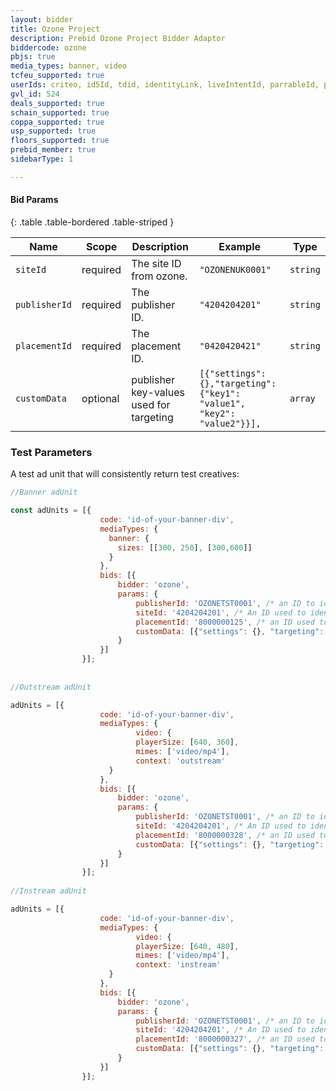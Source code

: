 ```yaml
---
layout: bidder
title: Ozone Project
description: Prebid Ozone Project Bidder Adaptor
biddercode: ozone 
pbjs: true
media_types: banner, video
tcfeu_supported: true
userIds: criteo, id5Id, tdid, identityLink, liveIntentId, parrableId, pubCommonId, lotamePanoramaId, sharedId, fabrickId
gvl_id: 524
deals_supported: true
schain_supported: true
coppa_supported: true
usp_supported: true
floors_supported: true
prebid_member: true
sidebarType: 1

---
```


#### Bid Params

{: .table .table-bordered .table-striped }

| Name      | Scope    | Description               | Example    | Type     |
|-----------|----------|---------------------------|------------|----------|
| `siteId`    | required | The site ID from ozone.  | `"OZONENUK0001"` | `string` |
| `publisherId`    | required | The publisher ID.  | `"4204204201"` | `string` |
| `placementId`    | required | The placement ID.  | `"0420420421"` | `string` |
| `customData`     | optional | publisher key-values used for targeting | `[{"settings":{},"targeting":{"key1": "value1", "key2": "value2"}}],` | `array` |

### Test Parameters

A test ad unit that will consistently return test creatives:

```javascript
//Banner adUnit

const adUnits = [{
                    code: 'id-of-your-banner-div',
                    mediaTypes: {
                      banner: {
                        sizes: [[300, 250], [300,600]]
                      }
                    },
                    bids: [{
                        bidder: 'ozone',
                        params: {
                            publisherId: 'OZONETST0001', /* an ID to identify the publisher account  - required */
                            siteId: '4204204201', /* An ID used to identify a site within a publisher account - required */
                            placementId: '8000000125', /* an ID used to identify the piece of inventory - required - for appnexus test use 13144370. */
                            customData: [{"settings": {}, "targeting": {"key": "value", "key2": ["value1", "value2"]}}],/* optional array with 'targeting' placeholder for passing publisher specific key-values for targeting. */                            
                        }
                    }]
                }];
                
                
//Outstream adUnit

adUnits = [{
                    code: 'id-of-your-banner-div',
                    mediaTypes: {
                            video: {
                            playerSize: [640, 360],
                            mimes: ['video/mp4'],
                            context: 'outstream'
                      }
                    },
                    bids: [{
                        bidder: 'ozone',
                        params: {
                            publisherId: 'OZONETST0001', /* an ID to identify the publisher account  - required */
                            siteId: '4204204201', /* An ID used to identify a site within a publisher account - required */
                            placementId: '8000000328', /* an ID used to identify the piece of inventory - required. */
                            customData: [{"settings": {}, "targeting": {"key": "value", "key2": ["value1", "value2"]}}],/* optional array with 'targeting' placeholder for passing publisher specific key-values for targeting. */                            
                        }
                    }]
                }];
                
//Instream adUnit

adUnits = [{
                    code: 'id-of-your-banner-div',
                    mediaTypes: {
                            video: {
                            playerSize: [640, 480],
                            mimes: ['video/mp4'],
                            context: 'instream'
                      }
                    },
                    bids: [{
                        bidder: 'ozone',
                        params: {
                            publisherId: 'OZONETST0001', /* an ID to identify the publisher account  - required */
                            siteId: '4204204201', /* An ID used to identify a site within a publisher account - required */
                            placementId: '8000000327', /* an ID used to identify the piece of inventory - required. */
                            customData: [{"settings": {}, "targeting": {"key": "value", "key2": ["value1", "value2"]}}],/* optional array with 'targeting' placeholder for passing publisher specific key-values for targeting. */                            
                        }
                    }]
                }];
```
